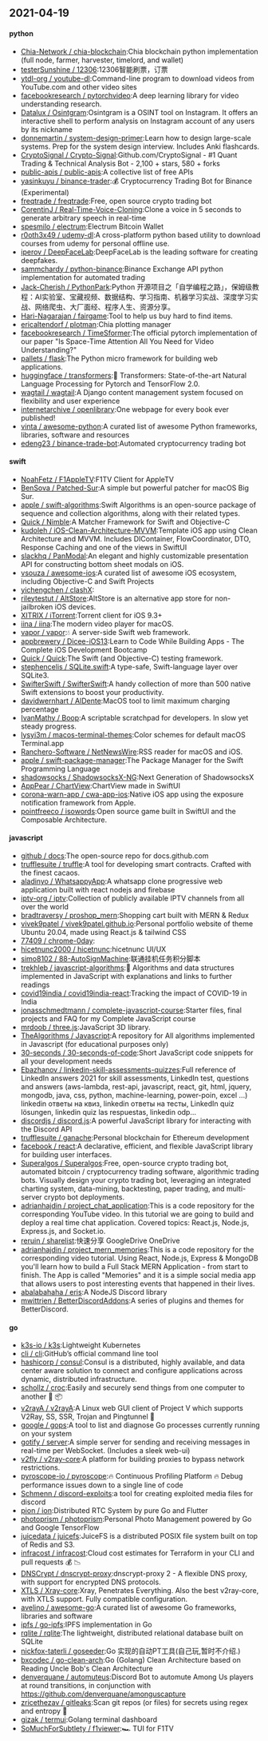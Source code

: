 ## 2021-04-19

#### python
* [Chia-Network / chia-blockchain](https://github.com/Chia-Network/chia-blockchain):Chia blockchain python implementation (full node, farmer, harvester, timelord, and wallet)
* [testerSunshine / 12306](https://github.com/testerSunshine/12306):12306智能刷票，订票
* [ytdl-org / youtube-dl](https://github.com/ytdl-org/youtube-dl):Command-line program to download videos from YouTube.com and other video sites
* [facebookresearch / pytorchvideo](https://github.com/facebookresearch/pytorchvideo):A deep learning library for video understanding research.
* [Datalux / Osintgram](https://github.com/Datalux/Osintgram):Osintgram is a OSINT tool on Instagram. It offers an interactive shell to perform analysis on Instagram account of any users by its nickname
* [donnemartin / system-design-primer](https://github.com/donnemartin/system-design-primer):Learn how to design large-scale systems. Prep for the system design interview. Includes Anki flashcards.
* [CryptoSignal / Crypto-Signal](https://github.com/CryptoSignal/Crypto-Signal):Github.com/CryptoSignal - #1 Quant Trading & Technical Analysis Bot - 2,100 + stars, 580 + forks
* [public-apis / public-apis](https://github.com/public-apis/public-apis):A collective list of free APIs
* [yasinkuyu / binance-trader](https://github.com/yasinkuyu/binance-trader):💰
Cryptocurrency Trading Bot for Binance (Experimental)
* [freqtrade / freqtrade](https://github.com/freqtrade/freqtrade):Free, open source crypto trading bot
* [CorentinJ / Real-Time-Voice-Cloning](https://github.com/CorentinJ/Real-Time-Voice-Cloning):Clone a voice in 5 seconds to generate arbitrary speech in real-time
* [spesmilo / electrum](https://github.com/spesmilo/electrum):Electrum Bitcoin Wallet
* [r0oth3x49 / udemy-dl](https://github.com/r0oth3x49/udemy-dl):A cross-platform python based utility to download courses from udemy for personal offline use.
* [iperov / DeepFaceLab](https://github.com/iperov/DeepFaceLab):DeepFaceLab is the leading software for creating deepfakes.
* [sammchardy / python-binance](https://github.com/sammchardy/python-binance):Binance Exchange API python implementation for automated trading
* [Jack-Cherish / PythonPark](https://github.com/Jack-Cherish/PythonPark):Python 开源项目之「自学编程之路」，保姆级教程：AI实验室、宝藏视频、数据结构、学习指南、机器学习实战、深度学习实战、网络爬虫、大厂面经、程序人生、资源分享。
* [Hari-Nagarajan / fairgame](https://github.com/Hari-Nagarajan/fairgame):Tool to help us buy hard to find items.
* [ericaltendorf / plotman](https://github.com/ericaltendorf/plotman):Chia plotting manager
* [facebookresearch / TimeSformer](https://github.com/facebookresearch/TimeSformer):The official pytorch implementation of our paper "Is Space-Time Attention All You Need for Video Understanding?"
* [pallets / flask](https://github.com/pallets/flask):The Python micro framework for building web applications.
* [huggingface / transformers](https://github.com/huggingface/transformers):🤗
Transformers: State-of-the-art Natural Language Processing for Pytorch and TensorFlow 2.0.
* [wagtail / wagtail](https://github.com/wagtail/wagtail):A Django content management system focused on flexibility and user experience
* [internetarchive / openlibrary](https://github.com/internetarchive/openlibrary):One webpage for every book ever published!
* [vinta / awesome-python](https://github.com/vinta/awesome-python):A curated list of awesome Python frameworks, libraries, software and resources
* [edeng23 / binance-trade-bot](https://github.com/edeng23/binance-trade-bot):Automated cryptocurrency trading bot

#### swift
* [NoahFetz / F1AppleTV](https://github.com/NoahFetz/F1AppleTV):F1TV Client for AppleTV
* [BenSova / Patched-Sur](https://github.com/BenSova/Patched-Sur):A simple but powerful patcher for macOS Big Sur.
* [apple / swift-algorithms](https://github.com/apple/swift-algorithms):Swift Algorithms is an open-source package of sequence and collection algorithms, along with their related types.
* [Quick / Nimble](https://github.com/Quick/Nimble):A Matcher Framework for Swift and Objective-C
* [kudoleh / iOS-Clean-Architecture-MVVM](https://github.com/kudoleh/iOS-Clean-Architecture-MVVM):Template iOS app using Clean Architecture and MVVM. Includes DIContainer, FlowCoordinator, DTO, Response Caching and one of the views in SwiftUI
* [slackhq / PanModal](https://github.com/slackhq/PanModal):An elegant and highly customizable presentation API for constructing bottom sheet modals on iOS.
* [vsouza / awesome-ios](https://github.com/vsouza/awesome-ios):A curated list of awesome iOS ecosystem, including Objective-C and Swift Projects
* [yichengchen / clashX](https://github.com/yichengchen/clashX):
* [rileytestut / AltStore](https://github.com/rileytestut/AltStore):AltStore is an alternative app store for non-jailbroken iOS devices.
* [XITRIX / iTorrent](https://github.com/XITRIX/iTorrent):Torrent client for iOS 9.3+
* [iina / iina](https://github.com/iina/iina):The modern video player for macOS.
* [vapor / vapor](https://github.com/vapor/vapor):💧
A server-side Swift web framework.
* [appbrewery / Dicee-iOS13](https://github.com/appbrewery/Dicee-iOS13):Learn to Code While Building Apps - The Complete iOS Development Bootcamp
* [Quick / Quick](https://github.com/Quick/Quick):The Swift (and Objective-C) testing framework.
* [stephencelis / SQLite.swift](https://github.com/stephencelis/SQLite.swift):A type-safe, Swift-language layer over SQLite3.
* [SwifterSwift / SwifterSwift](https://github.com/SwifterSwift/SwifterSwift):A handy collection of more than 500 native Swift extensions to boost your productivity.
* [davidwernhart / AlDente](https://github.com/davidwernhart/AlDente):MacOS tool to limit maximum charging percentage
* [IvanMathy / Boop](https://github.com/IvanMathy/Boop):A scriptable scratchpad for developers. In slow yet steady progress.
* [lysyi3m / macos-terminal-themes](https://github.com/lysyi3m/macos-terminal-themes):Color schemes for default macOS Terminal.app
* [Ranchero-Software / NetNewsWire](https://github.com/Ranchero-Software/NetNewsWire):RSS reader for macOS and iOS.
* [apple / swift-package-manager](https://github.com/apple/swift-package-manager):The Package Manager for the Swift Programming Language
* [shadowsocks / ShadowsocksX-NG](https://github.com/shadowsocks/ShadowsocksX-NG):Next Generation of ShadowsocksX
* [AppPear / ChartView](https://github.com/AppPear/ChartView):ChartView made in SwiftUI
* [corona-warn-app / cwa-app-ios](https://github.com/corona-warn-app/cwa-app-ios):Native iOS app using the exposure notification framework from Apple.
* [pointfreeco / isowords](https://github.com/pointfreeco/isowords):Open source game built in SwiftUI and the Composable Architecture.

#### javascript
* [github / docs](https://github.com/github/docs):The open-source repo for docs.github.com
* [trufflesuite / truffle](https://github.com/trufflesuite/truffle):A tool for developing smart contracts. Crafted with the finest cacaos.
* [aladinyo / WhatsappyApp](https://github.com/aladinyo/WhatsappyApp):A whatsapp clone progressive web application built with react nodejs and firebase
* [iptv-org / iptv](https://github.com/iptv-org/iptv):Collection of publicly available IPTV channels from all over the world
* [bradtraversy / proshop_mern](https://github.com/bradtraversy/proshop_mern):Shopping cart built with MERN & Redux
* [vivek9patel / vivek9patel.github.io](https://github.com/vivek9patel/vivek9patel.github.io):Personal portfolio website of theme Ubuntu 20.04, made using React.js & tailwind CSS
* [77409 / chrome-0day](https://github.com/77409/chrome-0day):
* [hicetnunc2000 / hicetnunc](https://github.com/hicetnunc2000/hicetnunc):hicetnunc UI/UX
* [simo8102 / 88-AutoSignMachine](https://github.com/simo8102/88-AutoSignMachine):联通挂机任务积分脚本
* [trekhleb / javascript-algorithms](https://github.com/trekhleb/javascript-algorithms):📝
Algorithms and data structures implemented in JavaScript with explanations and links to further readings
* [covid19india / covid19india-react](https://github.com/covid19india/covid19india-react):Tracking the impact of COVID-19 in India
* [jonasschmedtmann / complete-javascript-course](https://github.com/jonasschmedtmann/complete-javascript-course):Starter files, final projects and FAQ for my Complete JavaScript course
* [mrdoob / three.js](https://github.com/mrdoob/three.js):JavaScript 3D library.
* [TheAlgorithms / Javascript](https://github.com/TheAlgorithms/Javascript):A repository for All algorithms implemented in Javascript (for educational purposes only)
* [30-seconds / 30-seconds-of-code](https://github.com/30-seconds/30-seconds-of-code):Short JavaScript code snippets for all your development needs
* [Ebazhanov / linkedin-skill-assessments-quizzes](https://github.com/Ebazhanov/linkedin-skill-assessments-quizzes):Full reference of LinkedIn answers 2021 for skill assessments, LinkedIn test, questions and answers (aws-lambda, rest-api, javascript, react, git, html, jquery, mongodb, java, css, python, machine-learning, power-poin, excel ...) linkedin ответы на квиз, linkedin ответы на тесты, LinkedIn quiz lösungen, linkedin quiz las respuestas, linkedin odp…
* [discordjs / discord.js](https://github.com/discordjs/discord.js):A powerful JavaScript library for interacting with the Discord API
* [trufflesuite / ganache](https://github.com/trufflesuite/ganache):Personal blockchain for Ethereum development
* [facebook / react](https://github.com/facebook/react):A declarative, efficient, and flexible JavaScript library for building user interfaces.
* [Superalgos / Superalgos](https://github.com/Superalgos/Superalgos):Free, open-source crypto trading bot, automated bitcoin / cryptocurrency trading software, algorithmic trading bots. Visually design your crypto trading bot, leveraging an integrated charting system, data-mining, backtesting, paper trading, and multi-server crypto bot deployments.
* [adrianhajdin / project_chat_application](https://github.com/adrianhajdin/project_chat_application):This is a code repository for the corresponding YouTube video. In this tutorial we are going to build and deploy a real time chat application. Covered topics: React.js, Node.js, Express.js, and Socket.io.
* [reruin / sharelist](https://github.com/reruin/sharelist):快速分享 GoogleDrive OneDrive
* [adrianhajdin / project_mern_memories](https://github.com/adrianhajdin/project_mern_memories):This is a code repository for the corresponding video tutorial. Using React, Node.js, Express & MongoDB you'll learn how to build a Full Stack MERN Application - from start to finish. The App is called "Memories" and it is a simple social media app that allows users to post interesting events that happened in their lives.
* [abalabahaha / eris](https://github.com/abalabahaha/eris):A NodeJS Discord library
* [mwittrien / BetterDiscordAddons](https://github.com/mwittrien/BetterDiscordAddons):A series of plugins and themes for BetterDiscord.

#### go
* [k3s-io / k3s](https://github.com/k3s-io/k3s):Lightweight Kubernetes
* [cli / cli](https://github.com/cli/cli):GitHub’s official command line tool
* [hashicorp / consul](https://github.com/hashicorp/consul):Consul is a distributed, highly available, and data center aware solution to connect and configure applications across dynamic, distributed infrastructure.
* [schollz / croc](https://github.com/schollz/croc):Easily and securely send things from one computer to another
🐊
📦
* [v2rayA / v2rayA](https://github.com/v2rayA/v2rayA):A Linux web GUI client of Project V which supports V2Ray, SS, SSR, Trojan and Pingtunnel
🚀
* [google / gops](https://github.com/google/gops):A tool to list and diagnose Go processes currently running on your system
* [gotify / server](https://github.com/gotify/server):A simple server for sending and receiving messages in real-time per WebSocket. (Includes a sleek web-ui)
* [v2fly / v2ray-core](https://github.com/v2fly/v2ray-core):A platform for building proxies to bypass network restrictions.
* [pyroscope-io / pyroscope](https://github.com/pyroscope-io/pyroscope):🔥
Continuous Profiling Platform
🔥
Debug performance issues down to a single line of code
* [Schmenn / discord-exploits](https://github.com/Schmenn/discord-exploits):a tool for creating exploited media files for discord
* [pion / ion](https://github.com/pion/ion):Distributed RTC System by pure Go and Flutter
* [photoprism / photoprism](https://github.com/photoprism/photoprism):Personal Photo Management powered by Go and Google TensorFlow
* [juicedata / juicefs](https://github.com/juicedata/juicefs):JuiceFS is a distributed POSIX file system built on top of Redis and S3.
* [infracost / infracost](https://github.com/infracost/infracost):Cloud cost estimates for Terraform in your CLI and pull requests
💰
📉
* [DNSCrypt / dnscrypt-proxy](https://github.com/DNSCrypt/dnscrypt-proxy):dnscrypt-proxy 2 - A flexible DNS proxy, with support for encrypted DNS protocols.
* [XTLS / Xray-core](https://github.com/XTLS/Xray-core):Xray, Penetrates Everything. Also the best v2ray-core, with XTLS support. Fully compatible configuration.
* [avelino / awesome-go](https://github.com/avelino/awesome-go):A curated list of awesome Go frameworks, libraries and software
* [ipfs / go-ipfs](https://github.com/ipfs/go-ipfs):IPFS implementation in Go
* [rqlite / rqlite](https://github.com/rqlite/rqlite):The lightweight, distributed relational database built on SQLite
* [nickfox-taterli / goseeder](https://github.com/nickfox-taterli/goseeder):Go 实现的自动PT工具(自己玩,暂时不介绍.)
* [bxcodec / go-clean-arch](https://github.com/bxcodec/go-clean-arch):Go (Golang) Clean Architecture based on Reading Uncle Bob's Clean Architecture
* [denverquane / automuteus](https://github.com/denverquane/automuteus):Discord Bot to automute Among Us players at round transitions, in conjunction with https://github.com/denverquane/amonguscapture
* [zricethezav / gitleaks](https://github.com/zricethezav/gitleaks):Scan git repos (or files) for secrets using regex and entropy
🔑
* [gizak / termui](https://github.com/gizak/termui):Golang terminal dashboard
* [SoMuchForSubtlety / f1viewer](https://github.com/SoMuchForSubtlety/f1viewer):🏎️
TUI for F1TV
